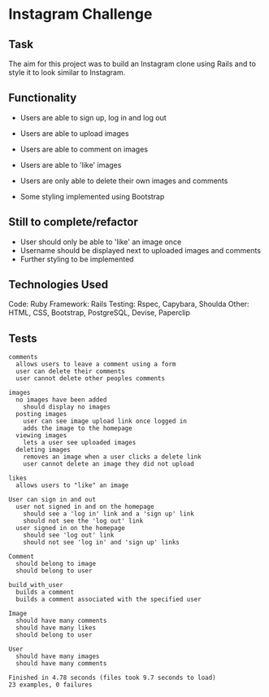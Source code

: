 Instagram Challenge
=======================

## Task

The aim for this project was to build an Instagram clone using Rails and to style it to look similar to Instagram.


## Functionality

- Users are able to sign up, log in and log out
- Users are able to upload images
- Users are able to comment on images
- Users are able to 'like' images
- Users are only able to delete their own images and comments

- Some styling implemented using Bootstrap


## Still to complete/refactor

- User should only be able to 'like' an image once
- Username should be displayed next to uploaded images and comments
- Further styling to be implemented


## Technologies Used

Code: Ruby
Framework: Rails
Testing: Rspec, Capybara, Shoulda
Other: HTML, CSS, Bootstrap, PostgreSQL, Devise, Paperclip

## Tests

```
comments
  allows users to leave a comment using a form
  user can delete their comments
  user cannot delete other peoples comments

images
  no images have been added
    should display no images
  posting images
    user can see image upload link once logged in
    adds the image to the homepage
  viewing images
    lets a user see uploaded images
  deleting images
    removes an image when a user clicks a delete link
    user cannot delete an image they did not upload

likes
  allows users to "like" an image

User can sign in and out
  user not signed in and on the homepage
    should see a 'log in' link and a 'sign up' link
    should not see the 'log out' link
  user signed in on the homepage
    should see 'log out' link
    should not see 'log in' and 'sign up' links

Comment
  should belong to image
  should belong to user

build_with_user
  builds a comment
  builds a comment associated with the specified user

Image
  should have many comments
  should have many likes
  should belong to user

User
  should have many images
  should have many comments

Finished in 4.78 seconds (files took 9.7 seconds to load)
23 examples, 0 failures
```


